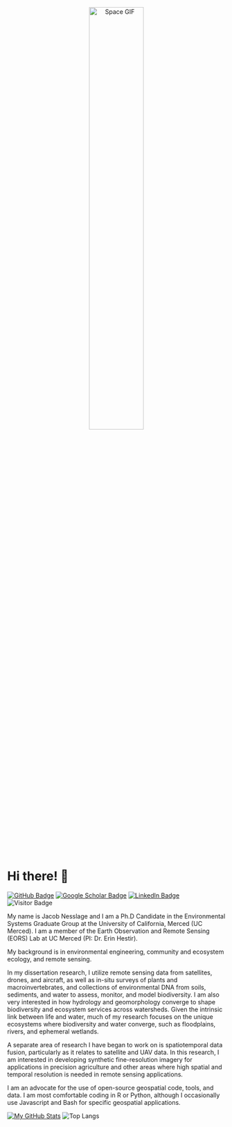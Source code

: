 <div align="center">
  <img src="https://media.giphy.com/media/l0ExmuVtODPWy0xP2/giphy.gif" width="50%" alt="Space GIF">
</div>

Hi there! 👋
======
[![GitHub Badge](https://img.shields.io/github/followers/jollygoodjacob?style=social)](https://github.com/jollygoodjacob?tab=followers)
[![Google Scholar Badge](https://img.shields.io/badge/Google-Scholar-lightgrey)](https://scholar.google.com/citations?user=krk3qVYAAAAJ&hl=en)
[![LinkedIn Badge](https://img.shields.io/badge/My-LinkedIn-blue)](https://www.linkedin.com/in/jacob-nesslage)
![Visitor Badge](https://visitor-badge.laobi.icu/badge?page_id=jollygoodjacob.jollygoodjacob)

My name is Jacob Nesslage and I am a Ph.D Candidate in the Environmental Systems Graduate Group at the University of California, Merced (UC Merced). I am a member of the Earth Observation and Remote Sensing (EORS) Lab at UC Merced (PI: Dr. Erin Hestir).

My background is in environmental engineering, community and ecosystem ecology, and remote sensing. 

In my dissertation research, I utilize remote sensing data from satellites, drones, and aircraft, as well as in-situ surveys of plants and macroinvertebrates, and collections of environmental DNA from soils, sediments, and water to assess, monitor, and model biodiversity. I am also very interested in how hydrology and geomorphology converge to shape biodiversity and ecosystem services across watersheds. Given the intrinsic link between life and water, much of my research focuses on the unique ecosystems where biodiversity and water converge, such as floodplains, rivers, and ephemeral wetlands.

A separate area of research I have began to work on is spatiotemporal data fusion, particularly as it relates to satellite and UAV data. In this research, I am interested in developing synthetic fine-resolution imagery for applications in precision agriculture and other areas where high spatial and temporal resolution is needed in remote sensing applications.

I am an advocate for the use of open-source geospatial code, tools, and data. I am most comfortable coding in R or Python, although I occasionally use Javascript and Bash for specific geospatial applications.

[![My GitHub Stats](https://github-readme-stats.vercel.app/api/?username=jollygoodjacob&show_icons=true&count_private=true&theme=tokyonight&showicons=true&count_private=true&include_all_commits=true)]() 
![Top Langs](https://github-readme-stats.vercel.app/api/top-langs/?username=jollygoodjacob&theme=tokyonight&layout=compact&card_width=495) 
